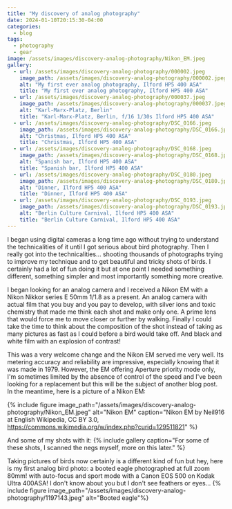 ```yaml
---
title: "My discovery of analog photography"
date: 2024-01-10T20:15:30-04:00
categories:
  - blog
tags:
  - photography
  - gear
image: /assets/images/discovery-analog-photography/Nikon_EM.jpeg
gallery:
  - url: /assets/images/discovery-analog-photography/000002.jpeg
    image_path: /assets/images/discovery-analog-photography/000002.jpeg
    alt: "My first ever analog photography, Ilford HP5 400 ASA"
    title: "My first ever analog photography, Ilford HP5 400 ASA"
  - url: /assets/images/discovery-analog-photography/000037.jpeg
    image_path: /assets/images/discovery-analog-photography/000037.jpeg
    alt: "Karl-Marx-Platz, Berlin"
    title: "Karl-Marx-Platz, Berlin, f/16 1/30s Ilford HP5 400 ASA"
  - url: /assets/images/discovery-analog-photography/DSC_0166.jpeg
    image_path: /assets/images/discovery-analog-photography/DSC_0166.jpeg
    alt: "Christmas, Ilford HP5 400 ASA"
    title: "Christmas, Ilford HP5 400 ASA"
  - url: /assets/images/discovery-analog-photography/DSC_0168.jpeg
    image_path: /assets/images/discovery-analog-photography/DSC_0168.jpeg
    alt: "Spanish bar, Ilford HP5 400 ASA"
    title: "Spanish bar, Ilford HP5 400 ASA"
  - url: /assets/images/discovery-analog-photography/DSC_0180.jpeg
    image_path: /assets/images/discovery-analog-photography/DSC_0180.jpeg
    alt: "Dinner, Ilford HP5 400 ASA"
    title: "Dinner, Ilford HP5 400 ASA"
  - url: /assets/images/discovery-analog-photography/DSC_0193.jpeg
    image_path: /assets/images/discovery-analog-photography/DSC_0193.jpeg
    alt: "Berlin Culture Carnival, Ilford HP5 400 ASA"
    title: "Berlin Culture Carnival, Ilford HP5 400 ASA"
---
```


I began using digital cameras a long time ago without trying to understand the technicalities of it until I got serious about bird photography. Then I really got into the technicalities... shooting thousands of photographs trying to improve my technique and to get beautiful and tricky shots of birds. I certainly had a lot of fun doing it but at one point I needed something different, something simpler and most importantly something more creative.  

I began looking for an analog camera and I received a Nikon EM with a Nikon Nikkor series E 50mm 1/1.8 as a present. An analog camera with actual film that you buy and you pay to develop, with silver ions and toxic chemistry that made me think each shot and make only one. A prime lens that would force me to move closer or further by walking. Finally I could take the time to think about the composition of the shot instead of taking as many pictures as fast as I could before a bird would take off. And black and white film with an explosion of contrast!

This was a very welcome change and the Nikon EM served me very well. Its metering accuracy and reliability are impressive, especially knowing that it was made in 1979. However, the EM offering Aperture priority mode only, I'm sometimes limited by the absence of control of the speed and I've been looking for a replacement but this will be the subject of another blog post.  
In the meantime, here is a picture of a Nikon EM:

{% include figure image_path="/assets/images/discovery-analog-photography/Nikon_EM.jpeg" alt="Nikon EM" caption="Nikon EM by Neil916 at English Wikipedia, CC BY 3.0, <https://commons.wikimedia.org/w/index.php?curid=129511821>" %}

And some of my shots with it:
{% include gallery caption="For some of these shots, I scanned the negs myself, more on this later." %}

Taking pictures of birds now certainly is a different kind of fun but hey, here is my first analog bird photo: a booted eagle photographed at full zoom 80mm! with auto-focus and sport mode with a Canon EOS 500 on Kodak Ultra 400ASA! I don't know about you but I don't see feathers or eyes...
{% include figure image_path="/assets/images/discovery-analog-photography/1197143.jpeg" alt="Booted eagle"%}
